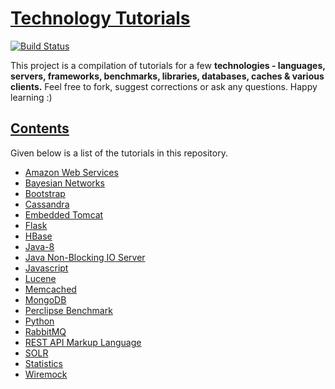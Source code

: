 # [Technology Tutorials](https://github.com/shivam-maharshi/tech-tuts)
[![Build Status](https://travis-ci.org/shivam-maharshi/Algorithms.svg?branch=master)](https://travis-ci.org/shivam-maharshi/Algorithms)

This project is a compilation of tutorials for a few **technologies - languages, servers, frameworks, benchmarks, libraries, databases, caches & various clients.** Feel free to fork, suggest corrections or ask any questions. Happy learning :)

## [Contents](https://github.com/shivam-maharshi/tech-tuts)
Given below is a list of the tutorials in this repository.

* [Amazon Web Services](https://github.com/shivam-maharshi/tech-tuts/tree/master/aws)
* [Bayesian Networks](https://github.com/shivam-maharshi/tech-tuts/tree/master/bayesian-networks)
* [Bootstrap](https://github.com/shivam-maharshi/tech-tuts/tree/master/bootstrap)
* [Cassandra](https://github.com/shivam-maharshi/tech-tuts/tree/master/cassandra)
* [Embedded Tomcat](https://github.com/shivam-maharshi/tech-tuts/tree/master/embedded_tomcat)
* [Flask](https://github.com/shivam-maharshi/tech-tuts/tree/master/flask)
* [HBase](https://github.com/shivam-maharshi/tech-tuts/tree/master/hbase)
* [Java-8](https://github.com/shivam-maharshi/tech-tuts/tree/master/java-8)
* [Java Non-Blocking IO Server](https://github.com/shivam-maharshi/tech-tuts/tree/master/java-nio-server)
* [Javascript](https://github.com/shivam-maharshi/tech-tuts/tree/master/js)
* [Lucene](https://github.com/shivam-maharshi/tech-tuts/tree/master/lucene)
* [Memcached](https://github.com/shivam-maharshi/tech-tuts/tree/master/memcached)
* [MongoDB](https://github.com/shivam-maharshi/tech-tuts/tree/master/mongo)
* [Perclipse Benchmark](https://github.com/shivam-maharshi/tech-tuts/tree/master/perclipse-benchmark)
* [Python](https://github.com/shivam-maharshi/tech-tuts/tree/master/python)
* [RabbitMQ](https://github.com/shivam-maharshi/tech-tuts/tree/master/rabbit-mq)
* [REST API Markup Language](https://github.com/shivam-maharshi/tech-tuts/tree/master/raml)
* [SOLR](https://github.com/shivam-maharshi/tech-tuts/tree/master/solr)
* [Statistics](https://github.com/shivam-maharshi/tech-tuts/tree/master/statistics)
* [Wiremock](https://github.com/shivam-maharshi/tech-tuts/tree/master/wiremock)
